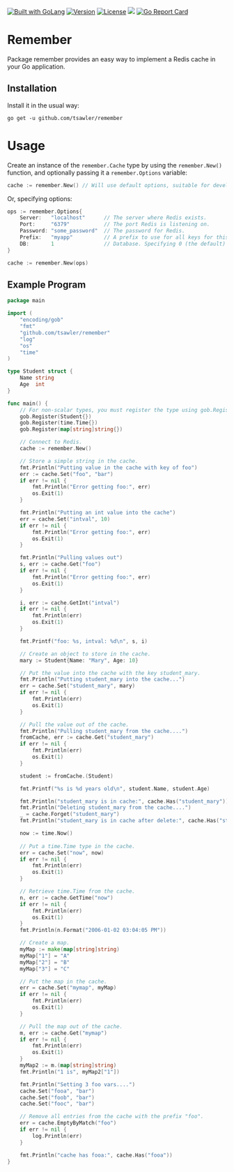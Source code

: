 <a href="https://golang.org"><img src="https://img.shields.io/badge/powered_by-Go-3362c2.svg?style=flat-square" alt="Built with GoLang"></a>
[![Version](https://img.shields.io/badge/goversion-1.20.x-blue.svg)](https://golang.org)
[![License](http://img.shields.io/badge/license-mit-blue.svg?style=flat-square)](https://raw.githubusercontent.com/tsawler/remember/master/LICENSE.md)
<a href="https://pkg.go.dev/github.com/tsawler/remember"><img src="https://img.shields.io/badge/godoc-reference-%23007d9c.svg"></a>
[![Go Report Card](https://goreportcard.com/badge/github.com/tsawler/remember)](https://goreportcard.com/report/github.com/tsawler/remember)

# Remember

Package remember provides an easy way to implement a Redis cache in your Go application. 

## Installation
Install it in the usual way:

`go get -u github.com/tsawler/remember`

# Usage
Create an instance of the `remember.Cache` type by using the `remember.New()` function, and optionally
passing it a `remember.Options` variable:

~~~go
cache := remember.New() // Will use default options, suitable for development.
~~~

Or, specifying options:
~~~go
ops := remember.Options{
    Server:   "localhost"      // The server where Redis exists.
    Port:     "6379"           // The port Redis is listening on.
    Password: "some_password"  // The password for Redis.
    Prefix:   "myapp"          // A prefix to use for all keys for this client. Useful when multiple clients use the same database.
    DB:       1                // Database. Specifying 0 (the default) means use the default database.
}

cache := remember.New(ops)
~~~

## Example Program

~~~go
package main

import (
	"encoding/gob"
	"fmt"
	"github.com/tsawler/remember"
	"log"
	"os"
	"time"
)

type Student struct {
	Name string
	Age  int
}

func main() {
	// For non-scalar types, you must register the type using gob.Register.
	gob.Register(Student{})
	gob.Register(time.Time{})
	gob.Register(map[string]string{})

	// Connect to Redis.
	cache := remember.New()

	// Store a simple string in the cache.
	fmt.Println("Putting value in the cache with key of foo")
	err := cache.Set("foo", "bar")
	if err != nil {
		fmt.Println("Error getting foo:", err)
		os.Exit(1)
	}

	fmt.Println("Putting an int value into the cache")
	err = cache.Set("intval", 10)
	if err != nil {
		fmt.Println("Error getting foo:", err)
		os.Exit(1)
	}

	fmt.Println("Pulling values out")
	s, err := cache.Get("foo")
	if err != nil {
		fmt.Println("Error getting foo:", err)
		os.Exit(1)
	}

	i, err := cache.GetInt("intval")
	if err != nil {
		fmt.Println(err)
		os.Exit(1)
	}

	fmt.Printf("foo: %s, intval: %d\n", s, i)

	// Create an object to store in the cache.
	mary := Student{Name: "Mary", Age: 10}

	// Put the value into the cache with the key student_mary.
	fmt.Println("Putting student_mary into the cache...")
	err = cache.Set("student_mary", mary)
	if err != nil {
		fmt.Println(err)
		os.Exit(1)
	}

	// Pull the value out of the cache.
	fmt.Println("Pulling student_mary from the cache....")
	fromCache, err := cache.Get("student_mary")
	if err != nil {
		fmt.Println(err)
		os.Exit(1)
	}

	student := fromCache.(Student)

	fmt.Printf("%s is %d years old\n", student.Name, student.Age)

	fmt.Println("student_mary is in cache:", cache.Has("student_mary"))
	fmt.Println("Deleting student_mary from the cache....")
	_ = cache.Forget("student_mary")
	fmt.Println("student_mary is in cache after delete:", cache.Has("student_mary"))

	now := time.Now()
	
	// Put a time.Time type in the cache.
	err = cache.Set("now", now)
	if err != nil {
		fmt.Println(err)
		os.Exit(1)
	}

	// Retrieve time.Time from the cache.
	n, err := cache.GetTime("now")
	if err != nil {
		fmt.Println(err)
		os.Exit(1)
	}
	fmt.Println(n.Format("2006-01-02 03:04:05 PM"))

	// Create a map.
	myMap := make(map[string]string)
	myMap["1"] = "A"
	myMap["2"] = "B"
	myMap["3"] = "C"

	// Put the map in the cache.
	err = cache.Set("mymap", myMap)
	if err != nil {
		fmt.Println(err)
		os.Exit(1)
	}

	// Pull the map out of the cache.
	m, err := cache.Get("mymap")
	if err != nil {
		fmt.Println(err)
		os.Exit(1)
	}
	myMap2 := m.(map[string]string)
	fmt.Println("1 is", myMap2["1"])

	fmt.Println("Setting 3 foo vars....")
	cache.Set("fooa", "bar")
	cache.Set("foob", "bar")
	cache.Set("fooc", "bar")

	// Remove all entries from the cache with the prefix "foo".
	err = cache.EmptyByMatch("foo")
	if err != nil {
		log.Println(err)
	}

	fmt.Println("cache has fooa:", cache.Has("fooa"))
}
~~~